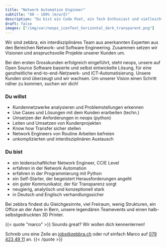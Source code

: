 ```yaml
---
title: "Network Automation Engineer"
subtitle: "80 – 100% (m/w/d)"
description: "Du bist ein Code Poet, ein Tech Enthusiast und vielleicht sogar Entrepreneur mit einer make-things-happen Haltung?"
draft: false
images: ["/img/var/neops_iconText_horizontal_dark_transparent.png"]
---
```


Wir sind zebbra, ein interdisziplinäres Team aus anerkannten Experten aus den Bereichen Network- und Software Engineering. Zusammen setzen wir Visionen und anspruchsvolle Projekte unserer Kunden um.

<!--more-->

Bei den ersten Grosskunden erfolgreich eingeführt, steht neops, unsere auf Open Source Software basierte und selbst entwickelte Lösung, für eine ganzheitliche end-to-end-Netzwerk- und ICT-Automatisierung. Unsere Kunden sind überzeugt und wir wachsen. 
Um unserer Vision einen Schritt näher zu kommen, suchen wir dich!

### Du willst

*	Kundennetzwerke analysieren und Problemstellungen erkennen
*	Use Cases und Lösungen mit dem Kunden erarbeiten (techn.)
*	Umsetzen der Anforderungen in neops (python)
*	Leiten und Umsetzen von Kundenprojekten 
*	Know how Transfer sicher stellen
*	Network Engineers von Routine Arbeiten befreien 
* unkomplizierten und interdisziplinären Austausch


### Du bist

* ein leidenschaftlicher Network Engineer, CCIE Level
*	erfahren in der Network Automation
*	erfahren in der Programmierung mit Python
*	ein Self-Starter, der begeistert Herausforderungen angeht
*	ein guter Kommunikator, der für Transparenz sorgt
*	neugierig, analytisch und konzeptionell stark
*	in Deutsch und Englisch verhandlungssicher


Bei zebbra findest du Gleichgesinnte, viel Freiraum, wenig Strukturen, ein Office an der Aare in Bern, unsere legendären Teamevents und einen halb-selbstgedruckten 3D Printer.

{{< quote "marco" >}}
  Sounds great? Wir wollen dich kennenlernen!

  Schreib uns eine Zeile an <a href="mailto:jobs@zebbra.ch">jobs@zebbra.ch</a> oder ruf einfach Marco auf [079 423 49 11](tel:+41794234911) an.
{{< /quote >}}
